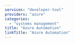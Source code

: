 ```yaml
---
services: "developer-tool"
providers: "azure"
categories:
  - "systems management"
title: "Azure Automation"
linkTitle: "Azure Automation"
---
```

